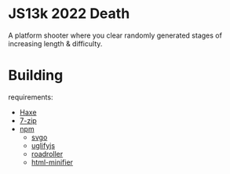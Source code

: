 # JS13k 2022 Death
A platform shooter where you clear randomly generated stages of increasing length & difficulty.

# Building
requirements:
- [Haxe](https://haxe.org/)
- [7-zip](https://www.7-zip.org/)
- [npm](https://www.npmjs.com/)
	- [svgo](https://www.npmjs.com/package/svgo)
	- [uglifyjs](https://www.npmjs.com/package/uglify-js)
	- [roadroller](https://www.npmjs.com/package/roadroller)
	- [html-minifier](https://www.npmjs.com/package/html-minifier)
